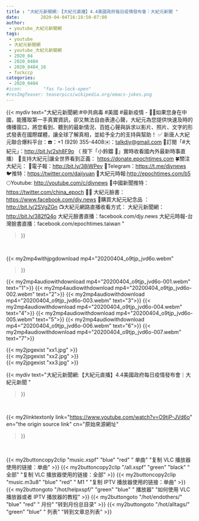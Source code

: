 ```yaml
---
title : "大紀元新聞網:【大紀元直播】4.4美國政府每日疫情發布會｜大紀元新聞 "
date:        2020-04-04T16:18:50-07:00
author:
 - youtube_大紀元新聞網
tags:
 - youtube
 - 大紀元新聞網
 - youtube_大紀元新聞網
 - 2020_04
 - 2020_0404
 - 2020_0404_16
 - fuckccp
categories:
 - 2020_0404
#icon:        "fas fa-lock-open"
#resImgTeaser: teaserpics/wikipedia.org/emacs-jokes.png
---
```







{{< mydiv text="大紀元新聞網:#中共病毒 #美國 #最新疫情 - ✍🏻如果您身在中國，能獲取第一手真實資訊，卻又無法自由表達心聲，大紀元為您提供快速及時的傳播窗口，將您看到、聽到的最新情況、百姓心聲與訴求以影片、照片、文字的形式發表在國際媒體，讓全球了解真相，並給予全力的支持與幫助！ ✅  新唐人大紀元聯合爆料平台：☎️：+1 (929) 355-4408✉️：talkdjy@gmail.com  🌸訂閱「#大紀元」：http://bit.ly/2sh8F9o （ 按下「小鈴鐺 🔔」實時收看國內外最新時事直播）  💐支持大紀元|讓全世界看到正義： https://donate.epochtimes.com  🍀關注大紀元： 💌電子報：http://bit.ly/38iWPev 📱Telegram：https://t.me/djynews 🐦推特：https://twitter.com/dajiyuan 📰大紀元時報:http://epochtimes.com/b5 🌕Youtube: http://youtube.com/c/djynews 🐤中國新聞推特：https://twitter.com/china_epoch ✍🏻  大紀元臉書：https://www.facebook.com/djy.news  🎁購買大紀元紀念品 ：http://bit.ly/2SVgZGn  📺大紀元網路直播收看方式： 大紀元新聞網：http://bit.ly/382fQ4o 大紀元臉書直播：facebook.com/djy.news 大紀元時報-台灣臉書直播：facebook.com/epochtimes.taiwan "
>}}
<br>


{{< my2mp4withjpgdownload mp4="20200404_o9tjp_jvd6o.webm"
>}}

{{< my2mp4audiowithdownload mp4="20200404_o9tjp_jvd6o-001.webm" text="1">}}
{{< my2mp4audiowithdownload mp4="20200404_o9tjp_jvd6o-002.webm" text="2">}}
{{< my2mp4audiowithdownload mp4="20200404_o9tjp_jvd6o-003.webm" text="3">}}
{{< my2mp4audiowithdownload mp4="20200404_o9tjp_jvd6o-004.webm" text="4">}}
{{< my2mp4audiowithdownload mp4="20200404_o9tjp_jvd6o-005.webm" text="5">}}
{{< my2mp4audiowithdownload mp4="20200404_o9tjp_jvd6o-006.webm" text="6">}}
{{< my2mp4audiowithdownload mp4="20200404_o9tjp_jvd6o-007.webm" text="7">}}

{{< my2jpgexist "xx1.jpg" >}}<br>
{{< my2jpgexist "xx2.jpg" >}}<br>
{{< my2jpgexist "xx3.jpg" >}}<br>



{{< mydiv text="大紀元新聞網:【大紀元直播】4.4美國政府每日疫情發布會｜大紀元新聞 "
>}}
<br>

{{< my2linktextonly link="https://www.youtube.com/watch?v=O9tjP-JVd6o"
en="the origin source link" cn="原始來源網址"
>}}


<br>


{{< my2buttoncopy2clip "music.xspf"        "blue"   "red"    " 单曲"  "复制 VLC 播放器使用的链接：单曲" >}} {{< my2buttoncopy2clip "/all.xspf"         "green"  "black"  " 全部"  "复制 VLC 播放器使用的链接：全部" >}} {{< my2buttoncopy2clip "music.m3u8"        "blue"   "red"    " M1 "    "复制 IPTV 播放器使用的链接：单曲" >}} {{< my2buttongoto      "/hot/helpxspf/"    "green"  "blue"   " 播放器" "如何使用 VLC 播放器或者 IPTV 播放器的教程" >}} {{< my2buttongoto      "/hot/endothers/"   "blue"   "red"    " 月份"   "转到月份总目录" >}} {{< my2buttongoto      "/hot/alltags/"     "green"  "blue"   " 列表"   "转到文章总列表" >}} 
